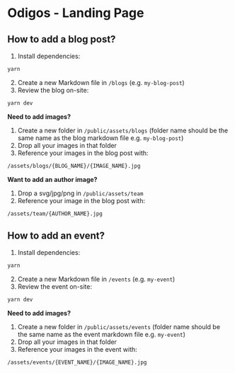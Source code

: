 # Odigos - Landing Page

## How to add a blog post?

1. Install dependencies:

```bash
yarn
```

2. Create a new Markdown file in `/blogs` (e.g. `my-blog-post`)
3. Review the blog on-site:

```bash
yarn dev
```

**Need to add images?**

1. Create a new folder in `/public/assets/blogs` (folder name should be the same name as the blog markdown file e.g. `my-blog-post`)
2. Drop all your images in that folder
3. Reference your images in the blog post with:

```bash
/assets/blogs/{BLOG_NAME}/{IMAGE_NAME}.jpg
```

**Want to add an author image?**

1. Drop a svg/jpg/png in `/public/assets/team`
2. Reference your image in the blog post with:

```bash
/assets/team/{AUTHOR_NAME}.jpg
```

## How to add an event?

1. Install dependencies:

```bash
yarn
```

2. Create a new Markdown file in `/events` (e.g. `my-event`)
3. Review the event on-site:

```bash
yarn dev
```

**Need to add images?**

1. Create a new folder in `/public/assets/events` (folder name should be the same name as the event markdown file e.g. `my-event`)
2. Drop all your images in that folder
3. Reference your images in the event with:

```bash
/assets/events/{EVENT_NAME}/{IMAGE_NAME}.jpg
```
